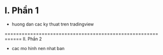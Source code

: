 I. Phần 1
============================================================
- huong dan cac ky thuat tren tradingview

============================================================
II. Phần 2
- cac mo hinh nen nhat ban

